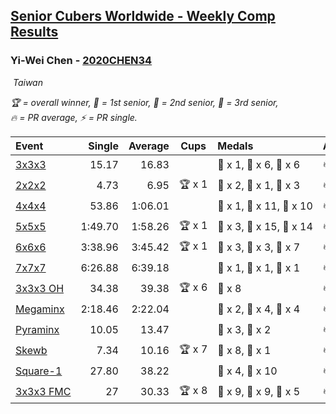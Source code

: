 <style>table {white-space: nowrap;}</style>
<link rel="stylesheet" type="text/css" href="/scw-comp/css/flags.css" />

## [Senior Cubers Worldwide - Weekly Comp Results](/scw-comp/results/)
### Yi-Wei Chen - [2020CHEN34](https://www.worldcubeassociation.org/persons/2020CHEN34)

<i class="flag flag-TW" />&nbsp;Taiwan

<span style="white-space: nowrap;">🏆 = overall winner</span>, <span style="white-space: nowrap;">🥇 = 1st senior</span>, <span style="white-space: nowrap;">🥈 = 2nd senior</span>, <span style="white-space: nowrap;">🥉 = 3rd senior</span>, <span style="white-space: nowrap;">🔥 = PR average</span>, <span style="white-space: nowrap;">⚡ = PR single</span>.

| Event | Single | Average | Cups | Medals | Achievements|
| :-- | --: | --: | :--: | :-- | :-- |
| [3x3x3](333.md) | 15.17 | 16.83 |  | 🥇 x 1, 🥈 x 6, 🥉 x 6 | 🔥 x 8, ⚡ x 3 |
| [2x2x2](222.md) | 4.73 | 6.95 | 🏆 x 1 | 🥇 x 2, 🥈 x 1, 🥉 x 3 | 🔥 x 4, ⚡ x 4 |
| [4x4x4](444.md) | 53.86 | 1:06.01 |  | 🥇 x 1, 🥈 x 11, 🥉 x 10 | 🔥 x 11, ⚡ x 7 |
| [5x5x5](555.md) | 1:49.70 | 1:58.26 | 🏆 x 1 | 🥇 x 3, 🥈 x 15, 🥉 x 14 | 🔥 x 20, ⚡ x 18 |
| [6x6x6](666.md) | 3:38.96 | 3:45.42 | 🏆 x 1 | 🥇 x 3, 🥈 x 3, 🥉 x 7 | 🔥 x 4, ⚡ x 10 |
| [7x7x7](777.md) | 6:26.88 | 6:39.18 |  | 🥇 x 1, 🥈 x 1, 🥉 x 1 | 🔥 x 1, ⚡ x 3 |
| [3x3x3 OH](333oh.md) | 34.38 | 39.38 | 🏆 x 6 | 🥇 x 8 | 🔥 x 2, ⚡ x 3 |
| [Megaminx](minx.md) | 2:18.46 | 2:22.04 |  | 🥇 x 2, 🥈 x 4, 🥉 x 4 | 🔥 x 3, ⚡ x 8 |
| [Pyraminx](pyram.md) | 10.05 | 13.47 |  | 🥈 x 3, 🥉 x 2 | 🔥 x 3, ⚡ x 4 |
| [Skewb](skewb.md) | 7.34 | 10.16 | 🏆 x 7 | 🥇 x 8, 🥉 x 1 | 🔥 x 4, ⚡ x 4 |
| [Square-1](sq1.md) | 27.80 | 38.22 |  | 🥈 x 4, 🥉 x 10 | 🔥 x 4, ⚡ x 3 |
| [3x3x3 FMC](333fm.md) | 27 | 30.33 | 🏆 x 8 | 🥇 x 9, 🥈 x 9, 🥉 x 5 | 🔥 x 3, ⚡ x 8 |

<!-- Global site tag (gtag.js) - Google Analytics -->
<script async src="https://www.googletagmanager.com/gtag/js?id=UA-86348435-3"></script>
<script>window.dataLayer = window.dataLayer || []; function gtag() {dataLayer.push(arguments);} gtag('js', new Date()); gtag('config', 'UA-86348435-3');</script>
